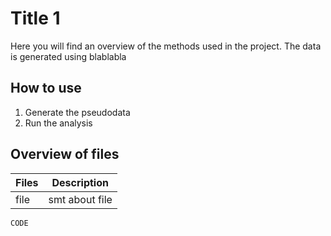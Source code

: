 # Title 1
Here you will find an overview of the methods used in the project. The data is generated using blablabla

## How to use
1. Generate the pseudodata
2. Run the analysis


## Overview of files

| Files | Description |
| ------ | ------ |
| file | smt about file|

```
CODE
```
